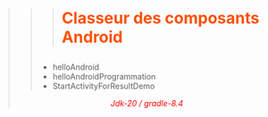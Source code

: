>>> # <p style="color: #ff5200">Classeur des composants Android</p>
>> - helloAndroid
>> - helloAndroidProgrammation
>> - StartActivityForResultDemo
>> 
> <p align="center" style="color: #ff0000"><i>Jdk-20 / gradle-8.4</i></p>
